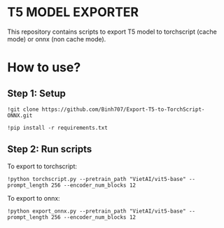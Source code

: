 # T5 MODEL EXPORTER

This repository contains scripts to export T5 model to torchscript (cache mode) or onnx (non cache mode).

# How to use?
## Step 1: Setup
```
!git clone https://github.com/Binh707/Export-T5-to-TorchScript-ONNX.git
```
```
!pip install -r requirements.txt
```

## Step 2: Run scripts
To export to torchscript:
```
!python torchscript.py --pretrain_path "VietAI/vit5-base" --prompt_length 256 --encoder_num_blocks 12
```

To export to onnx:
```
!python export_onnx.py --pretrain_path "VietAI/vit5-base" --prompt_length 256 --encoder_num_blocks 12
```
